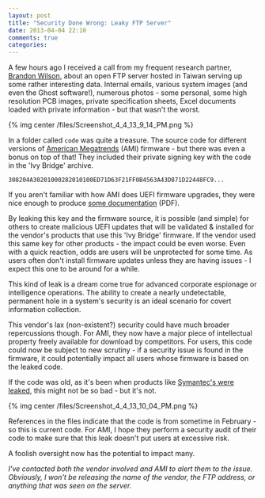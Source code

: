 ```yaml
---
layout: post
title: "Security Done Wrong: Leaky FTP Server"
date: 2013-04-04 22:10
comments: true
categories: 
---
```


A few hours ago I received a call from my frequent research partner, [Brandon Wilson](http://brandonw.net/), about an open FTP server hosted in Taiwan serving up some rather interesting data. Internal emails, various system images (and even the Ghost software!), numerous photos - some personal, some high resolution PCB images, private specification sheets, Excel documents loaded with private information - but that wasn't the worst.

{% img center /files/Screenshot_4_4_13_9_14_PM.png %}

In a folder called `code` was quite a treasure. The source code for different versions of [American Megatrends](http://en.wikipedia.org/wiki/American_Megatrends) (AMI) firmware - but there was even a bonus on top of that! They included their private signing key with the code in the 'Ivy Bridge' archive.

`308204A30201000282010100ED71D63F21FF0B4563A43D871D22448FC9...`

If you aren't familiar with how AMI does UEFI firmware upgrades, they were nice enough to produce [some documentation](http://www.uefi.org/learning_center/UEFI_Plugfest_2012Q1_v3_AMI.pdf) (PDF).

By leaking this key and the firmware source, it is possible (and simple) for others to create malicious UEFI updates that will be validated & installed for the vendor's products that use this 'Ivy Bridge' firmware. If the vendor used this same key for other products - the impact could be even worse. Even with a quick reaction, odds are users will be unprotected for some time. As users often don't install firmware updates unless they are having issues - I expect this one to be around for a while.

This kind of leak is a dream come true for advanced corporate espionage or intelligence operations. The ability to create a nearly undetectable, permanent hole in a system's security is an ideal scenario for covert information collection.

This vendor's lax (non-existent?) security could have much broader repercussions though. For AMI, they now have a major piece of intellectual property freely available for download by competitors. For users, this code could now be subject to new scrutiny - if a security issue is found in the firmware, it could potentially impact all users whose firmware is based on the leaked code.

If the code was old, as it's been when products like [Symantec's were leaked](http://www.zdnet.com/symantec-source-code-leaked-on-pirate-bay-7000004765/), this might not be so bad - but it's not.

{% img center /files/Screenshot_4_4_13_10_04_PM.png %}

References in the files indicate that the code is from sometime in February - so this is current code. For AMI, I hope they perform a security audit of their code to make sure that this leak doesn't put users at excessive risk.

A foolish oversight now has the potential to impact many.

*I've contacted both the vendor involved and AMI to alert them to the issue. Obviously, I won't be releasing the name of the vendor, the FTP address, or anything that was seen on the server.*
